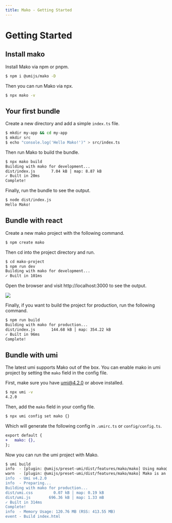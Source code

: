 ```yaml
---
title: Mako - Getting Started
---
```


# Getting Started

## Install mako

Install Mako via npm or pnpm.

```bash
$ npm i @umijs/mako -D
```

Then you can run Mako via npx.

```bash
$ npx mako -v
```

## Your first bundle

Create a new directory and add a simple `index.ts` file.

```bash
$ mkdir my-app && cd my-app
$ mkdir src
$ echo "console.log('Hello Mako!')" > src/index.ts
```

Then run Mako to build the bundle.

```bash
$ npx mako build
Building with mako for development...
dist/index.js       7.04 kB │ map: 8.87 kB
✓ Built in 20ms
Complete!
```

Finally, run the bundle to see the output.

```bash
$ node dist/index.js
Hello Mako!
```

## Bundle with react

Create a new mako project with the following command.

```bash
$ npm create mako
```

Then cd into the project directory and run.

```bash
$ cd mako-project
$ npm run dev
Building with mako for development...
✓ Built in 101ms
```

Open the browser and visit http://localhost:3000 to see the output.

![](https://res.cloudinary.com/sorrycc/image/upload/v1715740987/blog/hlufbyzp.png)

Finally, if you want to build the project for production, run the following command.

```bash
$ npm run build
Building with mako for production...
dist/index.js       144.68 kB │ map: 354.22 kB
✓ Built in 96ms
Complete!
```

## Bundle with umi

The latest umi supports Mako out of the box. You can enable mako in umi project by setting the `mako` field in the config file.

First, make sure you have umi@4.2.0 or above installed.

```bash
$ npx umi -v
4.2.0
```

Then, add the `mako` field in your config file.

```bash
$ npx umi config set mako {}
```

Which will generate the following config in `.umirc.ts` or `config/config.ts`.

```diff
export default {
+   mako: {},
};
```

Now you can run the umi project with Mako.

```bash
$ umi build
info  - [plugin: @umijs/preset-umi/dist/features/mako/mako] Using mako@0.4.15
warn  - [plugin: @umijs/preset-umi/dist/features/mako/mako] Mako is an extremely fast, production-grade web bundler based on Rust. And it's still under active development and is not yet ready for production use. If you encounter any issues, please checkout https://makojs.dev/ to join the community and report the issue.
info  - Umi v4.2.0
info  - Preparing...
Building with mako for production...
dist/umi.css         0.07 kB │ map: 0.19 kB
dist/umi.js        696.36 kB │ map: 1.33 mB
✓ Built in 314ms
Complete!
info  - Memory Usage: 120.76 MB (RSS: 413.55 MB)
event - Build index.html
```
